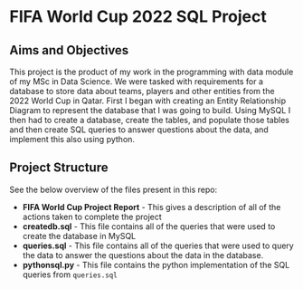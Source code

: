# FIFA World Cup 2022 SQL Project

## Aims and Objectives
This project is the product of my work in the programming with data module of my MSc in Data Science. We were tasked with requirements for a database to store data about teams, players and other entities from the 2022 World Cup in Qatar. First I began with creating an Entity Relationship Diagram to represent the database that I was going to build. Using MySQL I then had to create a database, create the tables, and populate those tables and then create SQL queries to answer questions about the data, and implement this also using python.

## Project Structure
See the below overview of the files present in this repo:
- **FIFA World Cup Project Report** - This gives a description of all of the actions taken to complete the project
- **createdb.sql** - This file contains all of the queries that were used to create the database in MySQL
- **queries.sql** - This file contains all of the queries that were used to query the data to answer the questions about the data in the database.
- **pythonsql.py** - This file contains the python implementation of the SQL queries from `queries.sql`